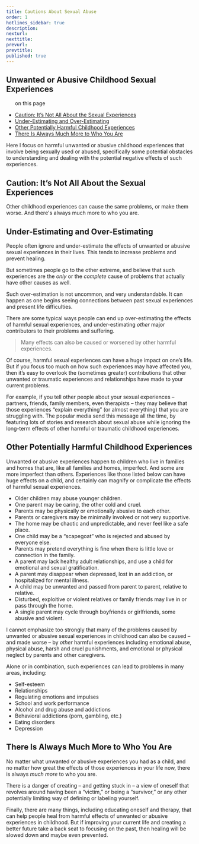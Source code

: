 ```yaml
---
title: Cautions About Sexual Abuse
order: 1
hotlines_sidebar: true
description:
nexturl:
nexttitle:
prevurl:
prevtitle:
published: true
---
```



## Unwanted or Abusive Childhood Sexual Experiences

<ul class="onpage"><p class="onpage__header">on this page</p>
  <li><a href="#caution">Caution: It’s Not All About the Sexual Experiences</a></li>
  <li><a href="#estimating">Under-Estimating and Over-Estimating</a></li>
  <li><a href="#other">Other Potentially Harmful Childhood Experiences</a></li>
  <li><a href="#more">There Is Always Much More to Who You Are</a></li>
</ul>

Here I focus on harmful unwanted or abusive childhood experiences that involve being sexually used or abused, specifically some potential obstacles to understanding and dealing with the potential negative effects of such experiences.

## <a name="caution">Caution: It’s Not All About the Sexual Experiences</a>

Other childhood experiences can cause the same problems, or make them worse. And there's always much more to who you are.

## <a name="estimating">Under-Estimating and Over-Estimating</a>

People often ignore and under-estimate the effects of unwanted or abusive sexual experiences in their lives. This tends to increase problems and prevent healing.

But sometimes people go to the other extreme, and believe that such experiences are the _only_ or the _complete_ cause of problems that actually have other causes as well.

Such over-estimation is not uncommon, and very understandable. It can happen as one begins seeing connections between past sexual experiences and present life difficulties.

There are some typical ways people can end up over-estimating the effects of harmful sexual experiences, and under-estimating _other_ major contributors to their problems and suffering.

> Many effects can also be caused or worsened by other harmful experiences.

Of course, harmful sexual experiences can have a huge impact on one’s life. But if you focus too much on how such experiences may have affected you, then it’s easy to overlook the (sometimes greater) contributions that other unwanted or traumatic experiences and relationships have made to your current problems.

For example, if you tell other people about your sexual experiences – partners, friends, family members, even therapists – they may believe that those experiences “explain everything” (or almost everything) that you are struggling with. The popular media send this message all the time, by featuring lots of stories and research about sexual abuse while ignoring the long-term effects of other harmful or traumatic childhood experiences.

## <a name="other">Other Potentially Harmful Childhood Experiences</a>

Unwanted or abusive experiences happen to children who live in families and homes that are, like all families and homes, imperfect. And some are more imperfect than others. Experiences like those listed below can have huge effects on a child, and certainly can magnify or complicate the effects of harmful sexual experiences.

*   Older children may abuse younger children.
*   One parent may be caring, the other cold and cruel.
*   Parents may be physically or emotionally abusive to each other.
*   Parents or caregivers may be minimally involved or not very supportive.
*   The home may be chaotic and unpredictable, and never feel like a safe place.
*   One child may be a “scapegoat” who is rejected and abused by everyone else.
*   Parents may pretend everything is fine when there is little love or connection in the family.
*   A parent may lack healthy adult relationships, and use a child for emotional and sexual gratification.
*   A parent may disappear when depressed, lost in an addiction, or hospitalized for mental illness.
*   A child may be unwanted and passed from parent to parent, relative to relative.
*   Disturbed, exploitive or violent relatives or family friends may live in or pass through the home.
*   A single parent may cycle through boyfriends or girlfriends, some abusive and violent.

I cannot emphasize too strongly that many of the problems caused by unwanted or abusive sexual experiences in childhood can also be caused – and made worse – by _other_ harmful experiences including emotional abuse, physical abuse, harsh and cruel punishments, and emotional or physical neglect by parents and other caregivers.

Alone or in combination, such experiences can lead to problems in many areas, including:

*   Self-esteem
*   Relationships
*   Regulating emotions and impulses
*   School and work performance
*   Alcohol and drug abuse and addictions
*   Behavioral addictions (porn, gambling, etc.)
*   Eating disorders
*   Depression

## <a name="more">There Is Always Much More to Who You Are</a>

No matter what unwanted or abusive experiences you had as a child, and no matter how great the effects of those experiences in your life now, there is always _much more_ to who you are.

There is a danger of creating – and getting stuck in – a view of oneself that revolves around having been a “victim,” or being a “survivor,” or any other potentially limiting way of defining or labeling yourself.

Finally, there are many things, including educating oneself and therapy, that can help people heal from harmful effects of unwanted or abusive experiences in childhood. But if improving your current life and creating a better future take a back seat to focusing on the past, then healing will be slowed down and maybe even prevented.
